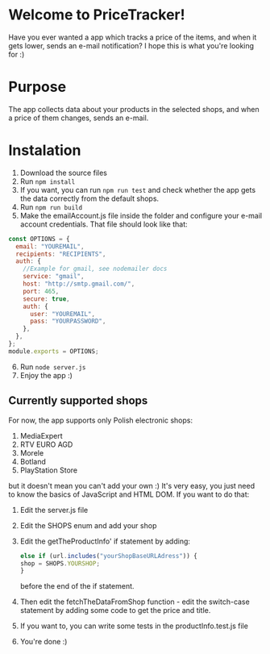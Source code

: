 # Welcome to PriceTracker!

Have you ever wanted a app which tracks a price of the items, and when it gets lower, sends an e-mail notification? I hope this is what you're looking for :)

# Purpose

The app collects data about your products in the selected shops, and when a price of them changes, sends an e-mail.

# Instalation

1.  Download the source files
2.  Run `npm install`
3.  If you want, you can run `npm run test` and check whether the app gets the data correctly from the default shops.
4.  Run `npm run build`
5.  Make the emailAccount.js file inside the folder and configure your e-mail account credentials. That file should look like that:

```js
const OPTIONS = {
  email: "YOUREMAIL",
  recipients: "RECIPIENTS",
  auth: {
    //Example for gmail, see nodemailer docs
    service: "gmail",
    host: "http://smtp.gmail.com/",
    port: 465,
    secure: true,
    auth: {
      user: "YOUREMAIL",
      pass: "YOURPASSWORD",
    },
  },
};
module.exports = OPTIONS;
```

6. Run `node server.js`
7. Enjoy the app :)

## Currently supported shops

For now, the app supports only Polish electronic shops:

1.  MediaExpert
2.  RTV EURO AGD
3.  Morele
4.  Botland
5.  PlayStation Store

but it doesn't mean you can't add your own :) It's very easy, you just need to know the basics of JavaScript and HTML DOM. If you want to do that:

1.  Edit the server.js file
2.  Edit the SHOPS enum and add your shop
3.  Edit the getTheProductInfo' if statement by adding:


    ```js
    else if (url.includes("yourShopBaseURLAdress")) {
    shop = SHOPS.YOURSHOP;
    }
    ```
    before the end of the if statement.

4.  Then edit the fetchTheDataFromShop function - edit the switch-case statement by adding some code to get the price and title.
5.  If you want to, you can write some tests in the productInfo.test.js file
6.  You're done :)
